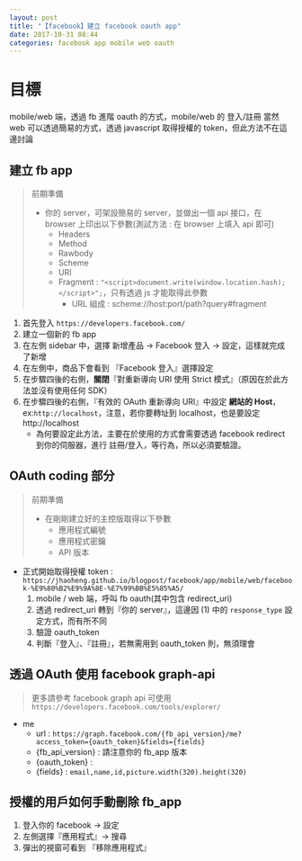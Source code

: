 ```yaml
---
layout: post
title: "【facebook】建立 facebook oauth app"
date: 2017-10-31 08:44
categories: facebook app mobile web oauth
---
```


# 目標

mobile/web 端，透過 fb 進階 oauth 的方式，mobile/web 的 登入/註冊
當然 web 可以透過簡易的方式，透過 javascript 取得授權的 token，但此方法不在這邊討論
<!--more-->
## 建立 fb app

> 前期準備
> - 你的 server，可架設簡易的 server，並做出一個 api 接口，在 browser 上印出以下參數(測試方法 : 在 browser 上填入 api 即可)
> 	- Headers
> 	- Method
> 	- Rawbody
> 	- Scheme
> 	- URI
> 	- Fragment : `"<script>document.write(window.location.hash);</script>";`，只有透過 js 才能取得此參數
> 		- URL 組成 : scheme://host:port/path?query#fragment

1. 首先登入 `https://developers.facebook.com/`
2. 建立一個新的 fb app
3. 在左側 sidebar 中，選擇 新增產品 -> Facebook 登入 -> 設定，這樣就完成了新增
4. 在左側中，商品下會看到 『Facebook 登入』選擇設定
5. 在步驟四後的右側，**關閉**『對重新導向 URI 使用 Strict 模式』（原因在於此方法並沒有使用任何 SDK）
6. 在步驟四後的右側，『有效的 OAuth 重新導向 URI』中設定 **網站的 Host**，ex:`http://localhost`，注意，若你要轉址到 localhost，也是要設定 http://localhost
	- 為何要設定此方法，主要在於使用的方式會需要透過 facebook redirect 到你的伺服器，進行 註冊/登入，等行為，所以必須要驗證。

## OAuth coding 部分
> 前期準備
> - 在剛剛建立好的主控版取得以下參數
> 	- 應用程式編號
> 	- 應用程式密鑰
> 	- API 版本

- 正式開始取得授權 token : `https://jhaoheng.github.io/blogpost/facebook/app/mobile/web/facebook-%E9%80%B2%E9%9A%8E-%E7%99%BB%E5%85%A5/`
	1. mobile / web 端，呼叫 fb oauth(其中包含 redirect_uri)
	2. 透過 redirect_uri 轉到『你的 server』，這邊因 (1) 中的 `response_type` 設定方式，而有所不同
	3. 驗證 oauth_token
	4. 判斷『登入』、『註冊』，若無需用到 oauth_token 則，無須理會

## 透過 OAuth 使用 facebook graph-api

> 更多請參考 facebook graph api
> 可使用 `https://developers.facebook.com/tools/explorer/`

- me
	- url : `https://graph.facebook.com/{fb_api_version}/me?access_token={oauth_token}&fields={fields}`
	- {fb_api_version} : 請注意你的 fb_app 版本
	- {oauth_token} : 
	- {fields} : `email,name,id,picture.width(320).height(320)`

## 授權的用戶如何手動刪除 fb_app

1. 登入你的 facebook -> 設定 
2. 左側選擇『應用程式』-> 搜尋
3. 彈出的視窗可看到 『移除應用程式』